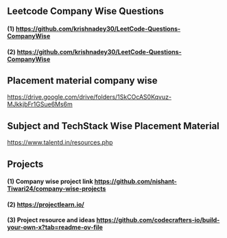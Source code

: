 ## Leetcode Company Wise Questions
#### (1) https://github.com/krishnadey30/LeetCode-Questions-CompanyWise
#### (2) https://github.com/krishnadey30/LeetCode-Questions-CompanyWise

## Placement material company wise
https://drive.google.com/drive/folders/1SkCOcAS0Kqvuz-MJkkjbFr1GSue6Ms6m

## Subject and TechStack Wise Placement Material
https://www.talentd.in/resources.php

## Projects
#### (1) Company wise project link https://github.com/nishant-Tiwari24/company-wise-projects
#### (2) https://projectlearn.io/
#### (3) Project resource and ideas https://github.com/codecrafters-io/build-your-own-x?tab=readme-ov-file

